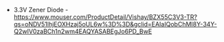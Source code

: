


  * 3.3V Zener Diode -  https://www.mouser.com/ProductDetail/Vishay/BZX55C3V3-TR?qs=oNDV51lhjEOXHzaj5oUL6w%3D%3D&gclid=EAIaIQobChMI8Y-34Y-Q2wIV0zaBCh1n2wm4EAQYASABEgJo6PD_BwE
